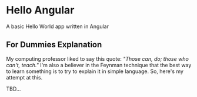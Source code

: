 # Hello Angular

A basic Hello World app written in Angular

## For Dummies Explanation

My computing professor liked to say this quote:
_"Those can, do; those who can't, teach."_
I'm also a believer in the Feynman technique that the best way to learn something is to try to explain it in simple language. So, here's my attempt at this.

TBD...
